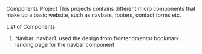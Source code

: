 Components Project
    This projects contains different micro components that make up a basic website, such as navbars, footers, contact forms etc.

List of Components
1.  Navbar: navbar1. 
    used the design from frontendmentor bookmark landing page for the navbar component